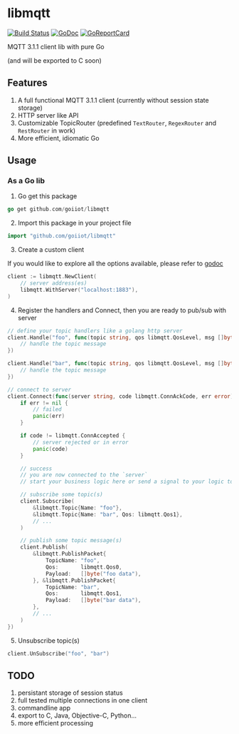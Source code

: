 # libmqtt

[![Build Status](https://travis-ci.org/goiiot/libmqtt.svg)](https://travis-ci.org/goiiot/libmqtt) [![GoDoc](https://godoc.org/github.com/goiiot/libmqtt?status.svg)](https://godoc.org/github.com/goiiot/libmqtt) [![GoReportCard](https://goreportcard.com/badge/goiiot/libmqtt)](https://goreportcard.com/report/github.com/goiiot/libmqtt)

MQTT 3.1.1 client lib with pure Go

(and will be exported to C soon)

## Features

1. A full functional MQTT 3.1.1 client (currently without session state storage)
1. HTTP server like API
1. Customizable TopicRouter (predefined `TextRouter`, `RegexRouter` and `RestRouter` in work)
1. More efficient, idiomatic Go

## Usage

### As a Go lib

1. Go get this package

```go
go get github.com/goiiot/libmqtt
```

2. Import this package in your project file

```go
import "github.com/goiiot/libmqtt"
```

3. Create a custom client

If you would like to explore all the options available, please refer to [godoc](https://godoc.org/github.com/goiiot/libmqtt)

```go
client := libmqtt.NewClient(
    // server address(es)
    libmqtt.WithServer("localhost:1883"),
)
```

4. Register the handlers and Connect, then you are ready to pub/sub with server

```go
// define your topic handlers like a golang http server
client.Handle("foo", func(topic string, qos libmqtt.QosLevel, msg []byte) {
    // handle the topic message
})

client.Handle("bar", func(topic string, qos libmqtt.QosLevel, msg []byte) {
    // handle the topic message
})

// connect to server
client.Connect(func(server string, code libmqtt.ConnAckCode, err error) {
    if err != nil {
        // failed
        panic(err)
    }

    if code != libmqtt.ConnAccepted {
        // server rejected or in error
        panic(code)
    }

    // success
    // you are now connected to the `server`
    // start your business logic here or send a signal to your logic to start

    // subscribe some topic(s)
    client.Subscribe(
        &libmqtt.Topic{Name: "foo"},
        &libmqtt.Topic{Name: "bar", Qos: libmqtt.Qos1},
        // ...
    )

    // publish some topic message(s)
    client.Publish(
        &libmqtt.PublishPacket{
            TopicName: "foo",
            Qos:       libmqtt.Qos0,
            Payload:   []byte("foo data"),
        }, &libmqtt.PublishPacket{
            TopicName: "bar",
            Qos:       libmqtt.Qos1,
            Payload:   []byte("bar data"),
        },
        // ...
    )
})
```

5. Unsubscribe topic(s)

```go
client.UnSubscribe("foo", "bar")
```

## TODO

1. persistant storage of session status
1. full tested multiple connections in one client
1. commandline app
1. export to C, Java, Objective-C, Python...
1. more efficient processing